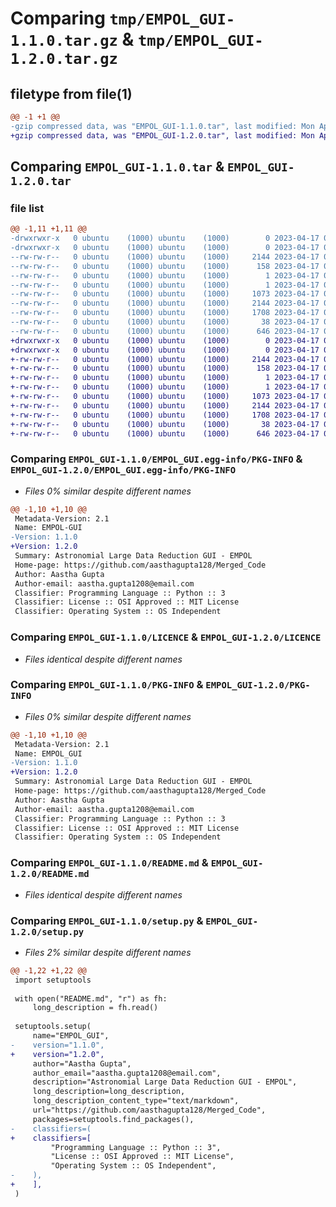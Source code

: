 # Comparing `tmp/EMPOL_GUI-1.1.0.tar.gz` & `tmp/EMPOL_GUI-1.2.0.tar.gz`

## filetype from file(1)

```diff
@@ -1 +1 @@
-gzip compressed data, was "EMPOL_GUI-1.1.0.tar", last modified: Mon Apr 17 06:25:18 2023, max compression
+gzip compressed data, was "EMPOL_GUI-1.2.0.tar", last modified: Mon Apr 17 06:44:43 2023, max compression
```

## Comparing `EMPOL_GUI-1.1.0.tar` & `EMPOL_GUI-1.2.0.tar`

### file list

```diff
@@ -1,11 +1,11 @@
-drwxrwxr-x   0 ubuntu    (1000) ubuntu    (1000)        0 2023-04-17 06:25:18.048211 EMPOL_GUI-1.1.0/
-drwxrwxr-x   0 ubuntu    (1000) ubuntu    (1000)        0 2023-04-17 06:25:18.048211 EMPOL_GUI-1.1.0/EMPOL_GUI.egg-info/
--rw-rw-r--   0 ubuntu    (1000) ubuntu    (1000)     2144 2023-04-17 06:25:18.000000 EMPOL_GUI-1.1.0/EMPOL_GUI.egg-info/PKG-INFO
--rw-rw-r--   0 ubuntu    (1000) ubuntu    (1000)      158 2023-04-17 06:25:18.000000 EMPOL_GUI-1.1.0/EMPOL_GUI.egg-info/SOURCES.txt
--rw-rw-r--   0 ubuntu    (1000) ubuntu    (1000)        1 2023-04-17 06:25:18.000000 EMPOL_GUI-1.1.0/EMPOL_GUI.egg-info/dependency_links.txt
--rw-rw-r--   0 ubuntu    (1000) ubuntu    (1000)        1 2023-04-17 06:25:18.000000 EMPOL_GUI-1.1.0/EMPOL_GUI.egg-info/top_level.txt
--rw-rw-r--   0 ubuntu    (1000) ubuntu    (1000)     1073 2023-04-17 05:51:31.000000 EMPOL_GUI-1.1.0/LICENCE
--rw-rw-r--   0 ubuntu    (1000) ubuntu    (1000)     2144 2023-04-17 06:25:18.048211 EMPOL_GUI-1.1.0/PKG-INFO
--rw-rw-r--   0 ubuntu    (1000) ubuntu    (1000)     1708 2023-04-17 05:48:57.000000 EMPOL_GUI-1.1.0/README.md
--rw-rw-r--   0 ubuntu    (1000) ubuntu    (1000)       38 2023-04-17 06:25:18.048211 EMPOL_GUI-1.1.0/setup.cfg
--rw-rw-r--   0 ubuntu    (1000) ubuntu    (1000)      646 2023-04-17 06:25:10.000000 EMPOL_GUI-1.1.0/setup.py
+drwxrwxr-x   0 ubuntu    (1000) ubuntu    (1000)        0 2023-04-17 06:44:43.976917 EMPOL_GUI-1.2.0/
+drwxrwxr-x   0 ubuntu    (1000) ubuntu    (1000)        0 2023-04-17 06:44:43.976917 EMPOL_GUI-1.2.0/EMPOL_GUI.egg-info/
+-rw-rw-r--   0 ubuntu    (1000) ubuntu    (1000)     2144 2023-04-17 06:44:43.000000 EMPOL_GUI-1.2.0/EMPOL_GUI.egg-info/PKG-INFO
+-rw-rw-r--   0 ubuntu    (1000) ubuntu    (1000)      158 2023-04-17 06:44:43.000000 EMPOL_GUI-1.2.0/EMPOL_GUI.egg-info/SOURCES.txt
+-rw-rw-r--   0 ubuntu    (1000) ubuntu    (1000)        1 2023-04-17 06:44:43.000000 EMPOL_GUI-1.2.0/EMPOL_GUI.egg-info/dependency_links.txt
+-rw-rw-r--   0 ubuntu    (1000) ubuntu    (1000)        1 2023-04-17 06:44:43.000000 EMPOL_GUI-1.2.0/EMPOL_GUI.egg-info/top_level.txt
+-rw-rw-r--   0 ubuntu    (1000) ubuntu    (1000)     1073 2023-04-17 05:51:31.000000 EMPOL_GUI-1.2.0/LICENCE
+-rw-rw-r--   0 ubuntu    (1000) ubuntu    (1000)     2144 2023-04-17 06:44:43.976917 EMPOL_GUI-1.2.0/PKG-INFO
+-rw-rw-r--   0 ubuntu    (1000) ubuntu    (1000)     1708 2023-04-17 05:48:57.000000 EMPOL_GUI-1.2.0/README.md
+-rw-rw-r--   0 ubuntu    (1000) ubuntu    (1000)       38 2023-04-17 06:44:43.976917 EMPOL_GUI-1.2.0/setup.cfg
+-rw-rw-r--   0 ubuntu    (1000) ubuntu    (1000)      646 2023-04-17 06:43:34.000000 EMPOL_GUI-1.2.0/setup.py
```

### Comparing `EMPOL_GUI-1.1.0/EMPOL_GUI.egg-info/PKG-INFO` & `EMPOL_GUI-1.2.0/EMPOL_GUI.egg-info/PKG-INFO`

 * *Files 0% similar despite different names*

```diff
@@ -1,10 +1,10 @@
 Metadata-Version: 2.1
 Name: EMPOL-GUI
-Version: 1.1.0
+Version: 1.2.0
 Summary: Astronomial Large Data Reduction GUI - EMPOL
 Home-page: https://github.com/aasthagupta128/Merged_Code
 Author: Aastha Gupta
 Author-email: aastha.gupta1208@email.com
 Classifier: Programming Language :: Python :: 3
 Classifier: License :: OSI Approved :: MIT License
 Classifier: Operating System :: OS Independent
```

### Comparing `EMPOL_GUI-1.1.0/LICENCE` & `EMPOL_GUI-1.2.0/LICENCE`

 * *Files identical despite different names*

### Comparing `EMPOL_GUI-1.1.0/PKG-INFO` & `EMPOL_GUI-1.2.0/PKG-INFO`

 * *Files 0% similar despite different names*

```diff
@@ -1,10 +1,10 @@
 Metadata-Version: 2.1
 Name: EMPOL_GUI
-Version: 1.1.0
+Version: 1.2.0
 Summary: Astronomial Large Data Reduction GUI - EMPOL
 Home-page: https://github.com/aasthagupta128/Merged_Code
 Author: Aastha Gupta
 Author-email: aastha.gupta1208@email.com
 Classifier: Programming Language :: Python :: 3
 Classifier: License :: OSI Approved :: MIT License
 Classifier: Operating System :: OS Independent
```

### Comparing `EMPOL_GUI-1.1.0/README.md` & `EMPOL_GUI-1.2.0/README.md`

 * *Files identical despite different names*

### Comparing `EMPOL_GUI-1.1.0/setup.py` & `EMPOL_GUI-1.2.0/setup.py`

 * *Files 2% similar despite different names*

```diff
@@ -1,22 +1,22 @@
 import setuptools
 
 with open("README.md", "r") as fh:
     long_description = fh.read()
 
 setuptools.setup(
     name="EMPOL_GUI",
-    version="1.1.0",
+    version="1.2.0",
     author="Aastha Gupta",
     author_email="aastha.gupta1208@email.com",
     description="Astronomial Large Data Reduction GUI - EMPOL",
     long_description=long_description,
     long_description_content_type="text/markdown",
     url="https://github.com/aasthagupta128/Merged_Code",
     packages=setuptools.find_packages(),
-    classifiers=(
+    classifiers=[
         "Programming Language :: Python :: 3",
         "License :: OSI Approved :: MIT License",
         "Operating System :: OS Independent",
-    ),
+    ],
 )
```

